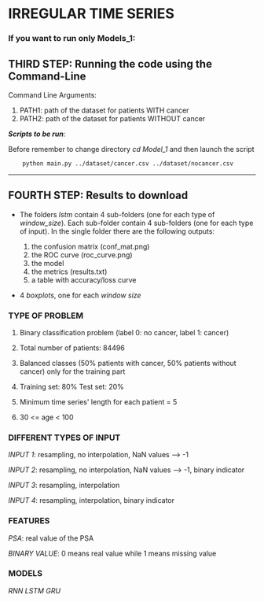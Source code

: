 # IRREGULAR TIME SERIES
### If you want to run only Models_1:
## THIRD STEP: Running the code using the Command-Line
Command Line Arguments:
1. PATH1: path of the dataset for patients WITH cancer 
2. PATH2: path of the dataset for patients WITHOUT cancer

***Scripts to be run***:

Before remember to change directory *cd Model_1* and then launch the script
```bash
    python main.py ../dataset/cancer.csv ../dataset/nocancer.csv 
```
***
## FOURTH STEP: Results to download
* The folders *lstm* contain 4 sub-folders (one for each type of *window_size*). 
Each sub-folder contain 4 sub-folders (one for each type of input).
In the single folder there are the following outputs:
  1. the confusion matrix (conf_mat.png)
  2. the ROC curve (roc_curve.png)
  3. the model 
  4. the metrics (results.txt)
  5. a table with accuracy/loss curve

* 4 *boxplots*, one for each *window size* 

### TYPE OF PROBLEM

1. Binary classification problem (label 0: no cancer, label 1: cancer)

2. Total number of patients: 84496

3. Balanced classes (50% patients with cancer, 50% patients without cancer) only for the training part


4. Training set: 80% Test set: 20% 


5. Minimum time series' length for each patient = 5


6. 30 <= age < 100


### DIFFERENT TYPES OF INPUT
*INPUT 1*: resampling, no interpolation, NaN values --> -1

*INPUT 2*: resampling, no interpolation, NaN values --> -1, binary indicator

*INPUT 3*: resampling, interpolation

*INPUT 4*: resampling, interpolation, binary indicator

### FEATURES
*PSA*: real value of the PSA

*BINARY VALUE*: 0 means real value while 1 means missing value


### MODELS

*RNN*
*LSTM*
*GRU*



